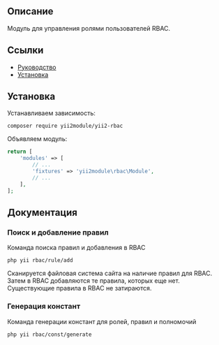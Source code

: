 ## Описание

Модуль для управления ролями пользователей RBAC.

## Ссылки

* [Руководство](guide/ru/README.md)
* [Установка](guide/ru/install.md)

## Установка

Устанавливаем зависимость:

```
composer require yii2module/yii2-rbac
```

Объявляем модуль:

```php
return [
	'modules' => [
		// ...
		'fixtures' => 'yii2module\rbac\Module',
		// ...
	],
];
```

## Документация

### Поиск и добавление правил

Команда поиска правил и добавления в RBAC

```
php yii rbac/rule/add
```

Сканируется файловая система сайта на наличие правил для RBAC.
Затем в RBAC добавляются те правила, которых еще нет.
Существующие правила в RBAC не затираются.

### Генерация констант

Команда генерации констант для ролей, правил и полномочий

```
php yii rbac/const/generate
```
